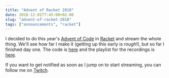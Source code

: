 ```yaml
---
title: "Advent of Racket 2018"
date: 2018-12-01T7:45:00+02:00
slug: "advent-of-racket-2018"
tags: ["announcements", "racket"]
---
```


I decided to do this year's [Advent of Code] in [Racket] and stream
the whole thing.  We'll see how far I make it (getting up this early
is *rough*!), but so far I finished day one. The code is [here][code]
and the playlist for the recordings is [here][rec].

If you want to get notified as soon as I jump on to start streaming,
you can follow me on [Twitch].

[Advent of Code]: https://adventofcode.com/
[Racket]: https://racket-lang.org
[code]: https://github.com/Bogdanp/racket-aoc-2018
[rec]: https://www.youtube.com/playlist?list=PLNLLd8yFpp6W2_T-jzcWar4NGVyoNNisX
[Twitch]: https://www.twitch.tv/popabogdanp
